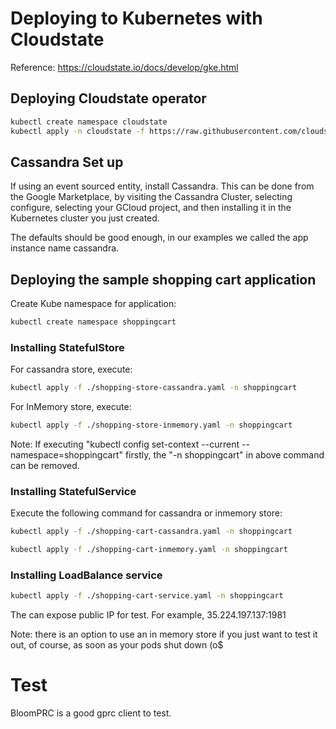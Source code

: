 
# Deploying to Kubernetes with Cloudstate
Reference:  https://cloudstate.io/docs/develop/gke.html

## Deploying Cloudstate operator
```bash
kubectl create namespace cloudstate
kubectl apply -n cloudstate -f https://raw.githubusercontent.com/cloudstateio/cloudstate/v0.5.1/operator/cloudstate.yaml
```

## Cassandra Set up
If using an event sourced entity, install Cassandra. This can be done from the Google Marketplace, by visiting the Cassandra Cluster, selecting configure, selecting your GCloud project, and then installing it in the Kubernetes cluster you just created.

The defaults should be good enough, in our examples we called the app instance name cassandra.

## Deploying the sample shopping cart application

Create Kube namespace for application:
```bash 
kubectl create namespace shoppingcart
```

### Installing StatefulStore
For cassandra store, execute:
```bash
kubectl apply -f ./shopping-store-cassandra.yaml -n shoppingcart
```
For InMemory store, execute:
```bash
kubectl apply -f ./shopping-store-inmemory.yaml -n shoppingcart
```
Note: If executing "kubectl config set-context --current --namespace=shoppingcart" firstly, the "-n shoppingcart" in above command can be removed. 

### Installing StatefulService
Execute the following command for cassandra or inmemory store: 
```bash
kubectl apply -f ./shopping-cart-cassandra.yaml -n shoppingcart

kubectl apply -f ./shopping-cart-inmemory.yaml -n shoppingcart
```
### Installing LoadBalance service
```bash
kubectl apply -f ./shopping-cart-service.yaml -n shoppingcart
```
The can expose public IP for test. For example, 35.224.197.137:1981

Note: there is an option to use an in memory store if you just want to test it out, of course, as soon as your pods shut down (o$

# Test
BloomPRC is a good gprc client to test. 

